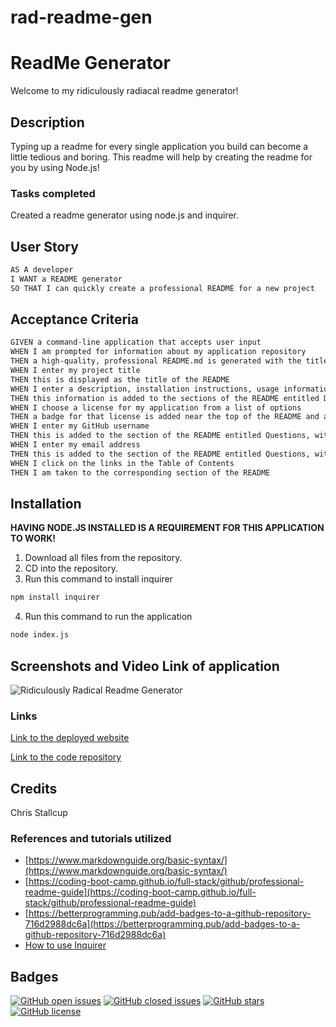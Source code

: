# rad-readme-gen

# **ReadMe Generator**

Welcome to my ridiculously radiacal readme generator!


## Description

Typing up a readme for every single application you build can become a little tedious and boring. This readme will help by creating the readme for you by using Node.js!

### **Tasks completed**

Created a readme generator using node.js and inquirer.


## User Story

```md
AS A developer
I WANT a README generator
SO THAT I can quickly create a professional README for a new project
```

## Acceptance Criteria

```md
GIVEN a command-line application that accepts user input
WHEN I am prompted for information about my application repository
THEN a high-quality, professional README.md is generated with the title of my project and sections entitled Description, Table of Contents, Installation, Usage, License, Contributing, Tests, and Questions
WHEN I enter my project title
THEN this is displayed as the title of the README
WHEN I enter a description, installation instructions, usage information, contribution guidelines, and test instructions
THEN this information is added to the sections of the README entitled Description, Installation, Usage, Contributing, and Tests
WHEN I choose a license for my application from a list of options
THEN a badge for that license is added near the top of the README and a notice is added to the section of the README entitled License that explains which license the application is covered under
WHEN I enter my GitHub username
THEN this is added to the section of the README entitled Questions, with a link to my GitHub profile
WHEN I enter my email address
THEN this is added to the section of the README entitled Questions, with instructions on how to reach me with additional questions
WHEN I click on the links in the Table of Contents
THEN I am taken to the corresponding section of the README
```

## Installation

**HAVING NODE.JS INSTALLED IS A REQUIREMENT FOR THIS APPLICATION TO WORK!**

1. Download all files from the repository.
2. CD into the repository.
3. Run this command to install inquirer
```md
npm install inquirer
```
4. Run this command to run the application
```md
node index.js
```

## Screenshots and Video Link of application

![Ridiculously Radical Readme Generator](#)


### **Links**

[Link to the deployed website](https://mrtofuuu.github.io/rad-readme-gen/)

[Link to the code repository](https://github.com/MrTofuuu/rad-readme-gen)

## Credits
Chris Stallcup

### References and tutorials utilized
* [https://www.markdownguide.org/basic-syntax/](https://www.markdownguide.org/basic-syntax/)
* [https://coding-boot-camp.github.io/full-stack/github/professional-readme-guide](https://coding-boot-camp.github.io/full-stack/github/professional-readme-guide)
* [https://betterprogramming.pub/add-badges-to-a-github-repository-716d2988dc6a](https://betterprogramming.pub/add-badges-to-a-github-repository-716d2988dc6a)
* [How to use Inquirer](https://www.npmjs.com/package/inquirer)

## Badges

[![GitHub open issues](https://img.shields.io/github/issues/MrTofuuu/rad-readme-gen?style=for-the-badge)](https://github.com/MrTofuuu/rad-readme-gen/issues)
[![GitHub closed issues](https://img.shields.io/github/issues-closed/MrTofuuu/rad-readme-gen?style=for-the-badge)](https://img.shields.io/github/issues-closed/MrTofuuu/rad-readme-gen?style=for-the-badge)
[![GitHub stars](https://img.shields.io/github/stars/MrTofuuu/rad-readme-gen?style=for-the-badge)](https://github.com/MrTofuuu/rad-readme-gen/stargazers)
[![GitHub license](https://img.shields.io/github/license/mrtofuuu/rad-readme-gen?style=for-the-badge)](./LICENSE.MD)